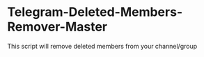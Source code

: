 # Telegram-Deleted-Members-Remover-Master
This script will remove deleted members from your channel/group
